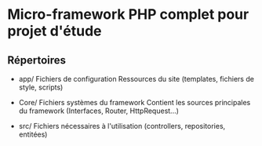 # Micro-framework PHP complet pour projet d'étude

## Répertoires
- app/
Fichiers de configuration
Ressources du site (templates, fichiers de style, scripts)

- Core/
Fichiers systèmes du framework
Contient les sources principales du framework (Interfaces, Router, HttpRequest...)

- src/
Fichiers nécessaires à l'utilisation (controllers, repositories, entitées)